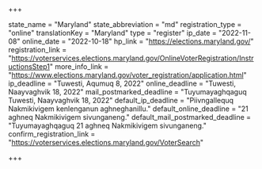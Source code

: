 +++

state_name = "Maryland"
state_abbreviation = "md"
registration_type = "online"
translationKey = "Maryland"
type = "register"
ip_date = "2022-11-08"
online_date = "2022-10-18"
hp_link = "https://elections.maryland.gov/"
registration_link = "https://voterservices.elections.maryland.gov/OnlineVoterRegistration/InstructionsStep1"
more_info_link = "https://www.elections.maryland.gov/voter_registration/application.html"
ip_deadline = "Tuwesti, Aqumuq 8, 2022"
online_deadline = "Tuwesti, Naayvaghvik 18, 2022"
mail_postmarked_deadline = "Tuyumayaghqaguq Tuwesti, Naayvaghvik 18, 2022"
default_ip_deadline = "Piivngallequq Nakmikivigem kenlenganun aghneghanillu."
default_online_deadline = "21 aghneq Nakmikivigem sivunganeng."
default_mail_postmarked_deadline = "Tuyumayaghqaguq 21 aghneq Nakmikivigem sivunganeng."
confirm_registration_link = "https://voterservices.elections.maryland.gov/VoterSearch"

+++